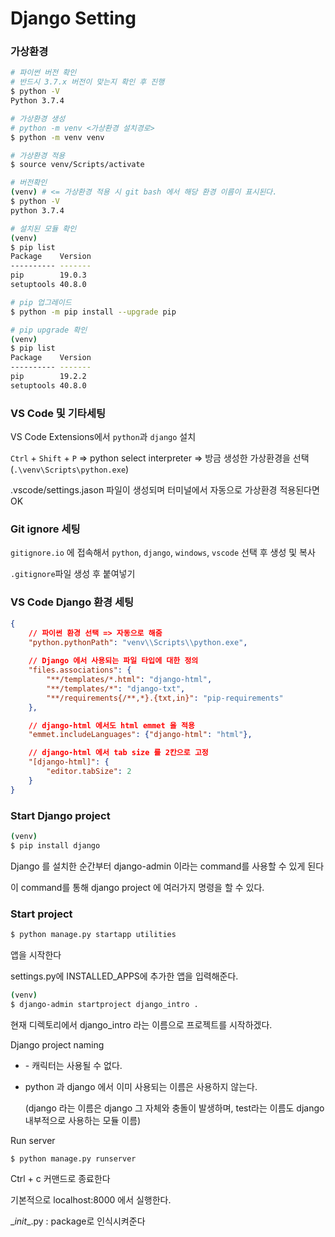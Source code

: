 # Django Setting

### 가상환경

```bash
# 파이썬 버전 확인
# 반드시 3.7.x 버전이 맞는지 확인 후 진행
$ python -V
Python 3.7.4

# 가상환경 생성
# python -m venv <가상환경 설치경로>
$ python -m venv venv

# 가상환경 적용
$ source venv/Scripts/activate

# 버전확인
(venv) # <= 가상환경 적용 시 git bash 에서 해당 환경 이름이 표시된다.
$ python -V
python 3.7.4

# 설치된 모듈 확인
(venv)
$ pip list
Package    Version
---------- -------
pip        19.0.3
setuptools 40.8.0

# pip 업그레이드
$ python -m pip install --upgrade pip

# pip upgrade 확인
(venv)
$ pip list
Package    Version
---------- -------
pip        19.2.2
setuptools 40.8.0

```

### VS Code 및 기타세팅

VS Code Extensions에서 `python`과 `django` 설치

`Ctrl` + `Shift` + `P` => python select interpreter => 방금 생성한 가상환경을 선택 (`.\venv\Scripts\python.exe`)

.vscode/settings.jason 파일이 생성되며 터미널에서 자동으로 가상환경 적용된다면 OK

### Git ignore 세팅

`gitignore.io` 에 접속해서 `python`, `django`, `windows`, `vscode` 선택 후 생성 및 복사

`.gitignore`파일 생성 후 붙여넣기

### VS Code Django 환경 세팅

```json
{
    // 파이썬 환경 선택 => 자동으로 해줌
    "python.pythonPath": "venv\\Scripts\\python.exe",
    
    // Django 에서 사용되는 파일 타입에 대한 정의
    "files.associations": {
        "**/templates/*.html": "django-html",
        "**/templates/*": "django-txt",
        "**/requirements{/**,*}.{txt,in}": "pip-requirements"
    },

    // django-html 에서도 html emmet 을 적용
    "emmet.includeLanguages": {"django-html": "html"},

    // django-html 에서 tab size 를 2칸으로 고정
    "[django-html]": {
        "editor.tabSize": 2
    }
}
```

### Start Django project

```bash
(venv)
$ pip install django
```

Django 를 설치한 순간부터 django-admin 이라는 command를 사용할 수 있게 된다

이 command를 통해 django project 에 여러가지 명령을 할 수 있다.

### Start project

```bash
$ python manage.py startapp utilities
```

앱을 시작한다

settings.py에 INSTALLED_APPS에 추가한 앱을 입력해준다.

```bash
(venv)
$ django-admin startproject django_intro .
```

현재 디렉토리에서 django_intro 라는 이름으로 프로젝트를 시작하겠다.

Django project naming

- \- 캐릭터는 사용될 수 없다.

- python 과 django 에서 이미 사용되는 이름은 사용하지 않는다.

  (django 라는 이름은 django 그 자체와 충돌이 발생하며, test라는 이름도 django 내부적으로 사용하는 모듈 이름)

Run server

```bash
$ python manage.py runserver
```

Ctrl + c 커맨드로 종료한다

기본적으로 localhost:8000 에서 실행한다.

\__init__.py : package로 인식시켜준다


